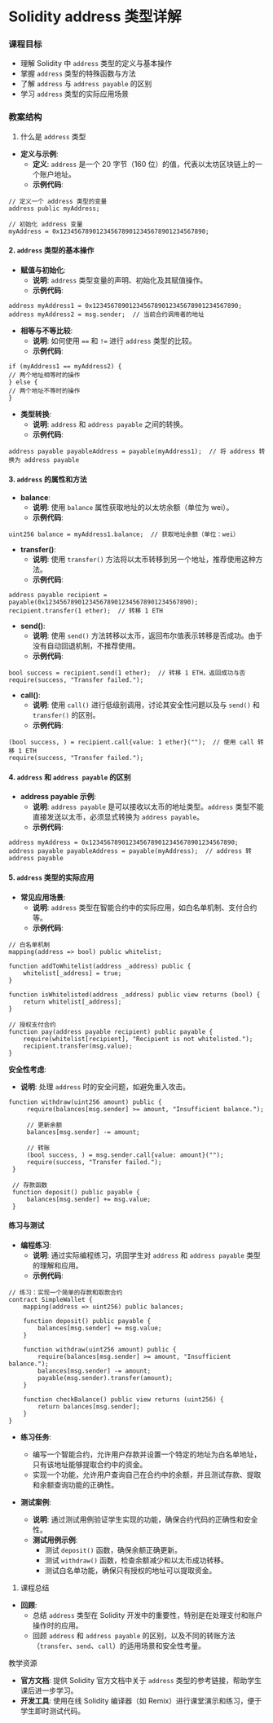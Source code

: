 # Solidity address 类型详解

### 课程目标

- 理解 Solidity 中 `address` 类型的定义与基本操作
- 掌握 `address` 类型的特殊函数与方法
- 了解 `address` 与 `address payable` 的区别
- 学习 `address` 类型的实际应用场景

### 教案结构

1. 什么是 `address` 类型

- **定义与示例**:
  - **定义**: `address` 是一个 20 字节（160 位）的值，代表以太坊区块链上的一个账户地址。
  - **示例代码**:

```solidity
// 定义一个 address 类型的变量
address public myAddress;

// 初始化 address 变量
myAddress = 0x1234567890123456789012345678901234567890;

```

#### 2. `address` 类型的基本操作

- **赋值与初始化**:
	- **说明**: `address` 类型变量的声明、初始化及其赋值操作。
	- **示例代码**:

```solidity
address myAddress1 = 0x1234567890123456789012345678901234567890;
address myAddress2 = msg.sender;  // 当前合约调用者的地址
```

- **相等与不等比较**:
  - **说明**: 如何使用 `==` 和 `!=` 进行 `address` 类型的比较。
  - **示例代码**:

```solidity
if (myAddress1 == myAddress2) {
// 两个地址相等时的操作
} else {
// 两个地址不等时的操作
}
```

- **类型转换**:
	- **说明**: `address` 和 `address payable` 之间的转换。
	- **示例代码**:

```solidity
address payable payableAddress = payable(myAddress1);  // 将 address 转换为 address payable
```

#### 3. `address` 的属性和方法

- **balance**:
  - **说明**: 使用 `balance` 属性获取地址的以太坊余额（单位为 wei）。
  - **示例代码**:

```solidity
uint256 balance = myAddress1.balance;  // 获取地址余额（单位：wei）

```

- **transfer()**:
	- **说明**: 使用 `transfer()` 方法将以太币转移到另一个地址，推荐使用这种方法。
	- **示例代码**:

```solidity
address payable recipient = payable(0x1234567890123456789012345678901234567890);
recipient.transfer(1 ether);  // 转移 1 ETH
```

- **send()**:
  - **说明**: 使用 `send()` 方法转移以太币，返回布尔值表示转移是否成功。由于没有自动回退机制，不推荐使用。
  - **示例代码**:

```solidity
bool success = recipient.send(1 ether);  // 转移 1 ETH，返回成功与否
require(success, "Transfer failed.");
```

- **call()**:
	- **说明**: 使用 `call()` 进行低级别调用，讨论其安全性问题以及与 `send()` 和 `transfer()` 的区别。
	- **示例代码**:

```solidity
(bool success, ) = recipient.call{value: 1 ether}("");  // 使用 call 转移 1 ETH
require(success, "Transfer failed.");
```

#### 4. `address` 和 `address payable` 的区别

- **address payable 示例**:
  - **说明**: `address payable` 是可以接收以太币的地址类型。`address` 类型不能直接发送以太币，必须显式转换为 `address payable`。
  - **示例代码**:

```solidity
address myAddress = 0x1234567890123456789012345678901234567890;
address payable payableAddress = payable(myAddress);  // address 转 address payable

```

#### 5. `address` 类型的实际应用

- **常见应用场景**:
	- **说明**: `address` 类型在智能合约中的实际应用，如白名单机制、支付合约等。
	- **示例代码**:

```solidity
// 白名单机制
mapping(address => bool) public whitelist;

function addToWhitelist(address _address) public {
    whitelist[_address] = true;
}

function isWhitelisted(address _address) public view returns (bool) {
    return whitelist[_address];
}

// 授权支付合约
function pay(address payable recipient) public payable {
    require(whitelist[recipient], "Recipient is not whitelisted.");
    recipient.transfer(msg.value);
}
```


**安全性考虑**:
- **说明**: 处理 `address` 时的安全问题，如避免重入攻击。

```solidity
function withdraw(uint256 amount) public {
     require(balances[msg.sender] >= amount, "Insufficient balance.");

     // 更新余额
     balances[msg.sender] -= amount;

     // 转账
     (bool success, ) = msg.sender.call{value: amount}("");
     require(success, "Transfer failed.");
 }

 // 存款函数
 function deposit() public payable {
     balances[msg.sender] += msg.value;
 }
```

#### 练习与测试

- **编程练习**:
	- **说明**: 通过实际编程练习，巩固学生对 `address` 和 `address payable` 类型的理解和应用。
	- **示例代码**:

```solidity
// 练习：实现一个简单的存款和取款合约
contract SimpleWallet {
    mapping(address => uint256) public balances;

    function deposit() public payable {
        balances[msg.sender] += msg.value;
    }

    function withdraw(uint256 amount) public {
        require(balances[msg.sender] >= amount, "Insufficient balance.");
        balances[msg.sender] -= amount;
        payable(msg.sender).transfer(amount);
    }

    function checkBalance() public view returns (uint256) {
        return balances[msg.sender];
    }
}
```
- **练习任务**:
	- 编写一个智能合约，允许用户存款并设置一个特定的地址为白名单地址，只有该地址能够提取合约中的资金。
	- 实现一个功能，允许用户查询自己在合约中的余额，并且测试存款、提取和余额查询功能的正确性。

- **测试案例**:
  - **说明**: 通过测试用例验证学生实现的功能，确保合约代码的正确性和安全性。
  - **测试用例示例**:
    - 测试 `deposit()` 函数，确保余额正确更新。
    - 测试 `withdraw()` 函数，检查余额减少和以太币成功转移。
    - 测试白名单功能，确保只有授权的地址可以提取资金。

1. 课程总结

- **回顾**:
  - 总结 `address` 类型在 Solidity 开发中的重要性，特别是在处理支付和账户操作时的应用。
  - 回顾 `address` 和 `address payable` 的区别，以及不同的转账方法（`transfer`、`send`、`call`）的适用场景和安全性考量。

教学资源

- **官方文档**: 提供 Solidity 官方文档中关于 `address` 类型的参考链接，帮助学生课后进一步学习。
- **开发工具**: 使用在线 Solidity 编译器（如 Remix）进行课堂演示和练习，便于学生即时测试代码。

